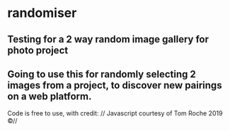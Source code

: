 # randomiser
Testing for a 2 way random image gallery for photo project
-
Going to use this for randomly selecting 2 images from a project, to discover new pairings on a web platform.
-
Code is free to use, with credit:
// Javascript courtesy of Tom Roche 2019 ©//
